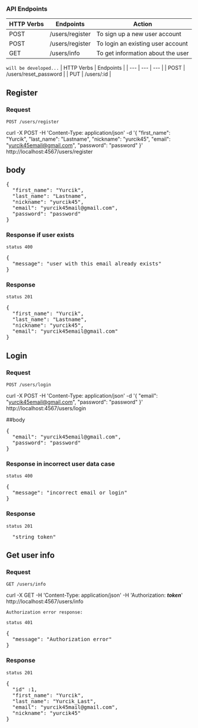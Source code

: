### API Endpoints
| HTTP Verbs | Endpoints | Action |
| --- | --- | --- |
| POST | /users/register | To sign up a new user account |
| POST | /users/register | To login an existing user account |
| GET | /users/info | To get information about the user |
`will be developed...`
| HTTP Verbs | Endpoints |
| --- | --- | --- |
| POST | /users/reset_password |
| PUT | /users/:id |

## Register

### Request

`POST /users/register`

curl -X POST -H 'Content-Type: application/json' -d '{
  "first_name": "Yurcik",
  "last_name": "Lastname",
  "nickname": "yurcik45",
  "email": "yurcik45email@gmail.com",
  "password": "password"
}' http://localhost:4567/users/register

## body
<pre>
{
  "first_name": "Yurcik",
  "last_name": "Lastname",
  "nickname": "yurcik45",
  "email": "yurcik45mail@gmail.com",
  "password": "password"
}
</pre>

### Response if user exists
`status 400`
<pre>
{
  "message": "user with this email already exists"
}
</pre>

### Response
`status 201`
<pre>
{
  "first_name": "Yurcik",
  "last_name": "Lastname",
  "nickname": "yurcik45",
  "email": "yurcik45email@gmail.com"
}
</pre>

## Login

### Request

`POST /users/login`

curl -X POST -H 'Content-Type: application/json' -d '{
  "email": "yurcik45email@gmail.com",
  "password": "password"
}' http://localhost:4567/users/login

##body
<pre>
{
  "email": "yurcik45email@gmail.com",
  "password": "password"
}
</pre>

### Response in incorrect user data case
`status 400`
<pre>
{
  "message": "incorrect email or login"
}
</pre>

### Response
`status 201`
<pre>
  "string_token"
</pre>

## Get user info

### Request

`GET /users/info`

curl -X GET -H 'Content-Type: application/json' -H 'Authorization: ___token___' http://localhost:4567/users/info

`Authorization error response:`

`status 401`
<pre>
{
  "message": "Authorization error"
}
</pre>

### Response
`status 201`
<pre>
{
  "id" :1,
  "first_name": "Yurcik",
  "last_name": "Yurcik_Last",
  "email": "yurcik45mail@gmail.com",
  "nickname": "yurcik45"
}
</pre>
